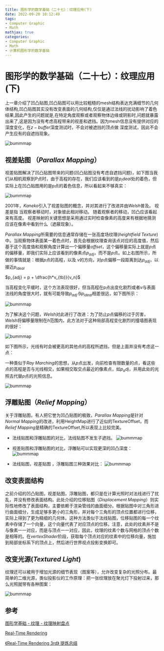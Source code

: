 ```yaml
---
title: 图形学的数学基础（二十七）：纹理应用(下)
date: 2022-09-20 10:12:49
tags:
- Computer Graphic
- Math
mathjax: true
categories:
- Computer Graphic
- Math
- 计算机图形学的数学基础
---
```


# 图形学的数学基础（二十七）：纹理应用(下)

上一章介绍了凹凸贴图,凹凸贴图可以用比较粗糙的mesh结构表达充满细节的几何体结构,凹凸贴图其实没有改变表面的几何结构,仅仅是通过法线的扰动影响了着色结果,因此产生的问题就是,在特定角度观察或者观察物体边缘或阴影时,问题就暴露出来了,这是因为没有考虑高程带来的视差和遮挡。因为mesh信息没有提供对应的深度变化，在$z-buffer$深度测试时，不会对被遮挡的顶点做
深度测试，因此不会产生应有的自遮挡现象。

![bummmap](图形学的数学基础（二十七）：纹理应用-下/1.jpg)

## 视差贴图 （$Parallax\;Mapping$）
视差贴图解决了凹凸贴图带来的问题(凹凸贴图没有考虑自遮挡问题)，如下图当我们从相机观察到P点时，由于高程的存在，我们应该看到的是$p_ideal$处的着色，但实际上在凹凸贴图用的是p点的着色信息，所以看起来不够真实：

![bummmap](图形学的数学基础（二十七）：纹理应用-下/2.png)

2001年，$Kaneko$引入了视差贴图的概念，并对其进行了改进并由$Welsh$普及。 视差是指
当观察者移动时，对象彼此相对移动。 随着观察者的移动，凹凸应该看起来有高度。 视差映射的关键思想是采用通过实时检查像素的高度来有根据地猜测应该在像素中看到什么（遮蔽现象）。

$Parallax\;Mapping$所需要的信息通常存储在一张高度场纹理($heightfield\;Texture$)中。当观察物体表面某一着色点时，首先会根据纹理查询该点对应的高度值，然后基于这个高度值和观察角度计算出一个偏移量$offset$，这个偏移量实际上就是$p$点的偏移量，即我们实际上应该看到的像素点$p_{adj}$，而不是$p$点。如上右图所示，所做的事情就是：根据$p$点的高程，以及 $v$的方向，对$p$点偏移一段距离到达$p_{adj}$，以接近$p_{ideal}$

$p_{adj} = p + \dfrac{h*v_{tb}}{v_n}$

当高程变化平缓时，这个方法表现很好，但当高程在p点出变化剧烈或者$v$与表面法线的角度很大时，就有可能导致$p_{adj}与p_{ideal}$相差很远，如下图所示：

![bummmap](图形学的数学基础（二十七）：纹理应用-下/3.png)

为了解决这个问题，$Welsh$对此进行了改进：为了防止$p$点偏移的过于厉害， $Welsh$将偏移量限制在$h$范围内，此方法对于这种局部高程变化剧烈的撞墙图表现的很好：

![bummmap](图形学的数学基础（二十七）：纹理应用-下/4.png)

如下图所示，光线有时会被更高的其他点的高程所遮挡，但是上面并没有考虑这一点：

一种类似于$Ray\;Marching$的思想，从$p$点出发，向前检查有限数量的点，看这些点的高程是否与光线相交，如果相交取交点最近的像素点，如$p_adj$，并用此处的光照去代替$p$点的光照信息。

![bummmap](图形学的数学基础（二十七）：纹理应用-下/5.jpg)


## 浮雕贴图（$Relief\;Mapping$）
关于浮雕贴图，有人把它誉为凹凸贴图的极致，$Parallax\;Mapping$是针对$Normal\;Mapping$的改进，利用HeightMap进行了近似的TextureOffset，而$Relief\;Mapping$是精确的TextureOffset,所以表现上比较完美。

- 法线贴图和浮雕贴图的对比，法线贴图不发生子遮挡。
![bummmap](图形学的数学基础（二十七）：纹理应用-下/6.jpg)

- 视差贴图和浮雕贴图的对比，浮雕贴可以实现更深的凹凸深度：
![bummmap](图形学的数学基础（二十七）：纹理应用-下/7.png)

- 法线贴图，视差贴图 ，浮雕贴图三种效果对比：
![bummmap](图形学的数学基础（二十七）：纹理应用-下/8.png)

## 改变表面结构
之前介绍的凹凸贴图，视差贴图，浮雕贴图，都只是在计算光照时对法线进行了扰乱，并没有修改表面结构。此处介绍的位移贴图（$Displacement\;Mapping$）则实际性地修改了表面结构，主要依赖于渲染管线的曲面细分。根据贴图中对三角形进行曲面细分，生成足够多更小的三角形，并对每个三角形的顶点位置都进行位移，实际上得到了更为精细的几何体。这种方法类似于法线贴图，位移贴图的每一个纹素中存储了一个向量，这个向量代表了对应顶点的位移。注意，此处的纹素并不是与像素一一对应，而是与顶点一一对应，因此，纹理的纹素个数与网格的顶点个数是相等的。在$vertexShader$阶段，获取每个顶点对应的纹素中的位移向量，施加到局部坐标系下的顶点上，然后进行世界视点投影变换即可。

## 改变光源($Textured\;Light$)
纹理还可以被用于增加光源的细节表现（图案等），允许改变复杂的光照分布。最简单的二维光源，类似投影仪的工作原理：把一张纹理放在聚光灯下投射过来，那么光照就带有各种图案：

![bummmap](图形学的数学基础（二十七）：纹理应用-下/9.jpg)

## 参考

[图形学基础 - 纹理 - 纹理映射盘点](https://zhuanlan.zhihu.com/p/370927083)

[Real-Time Rendering]()

[《Real-Time Rendering 3rd》 提炼总结](https://github.com/QianMo/Game-Programmer-Study-Notes/blob/master/Content/%E3%80%8AReal-Time%20Rendering%203rd%E3%80%8B%E8%AF%BB%E4%B9%A6%E7%AC%94%E8%AE%B0/Content/BlogPost05/README.md)